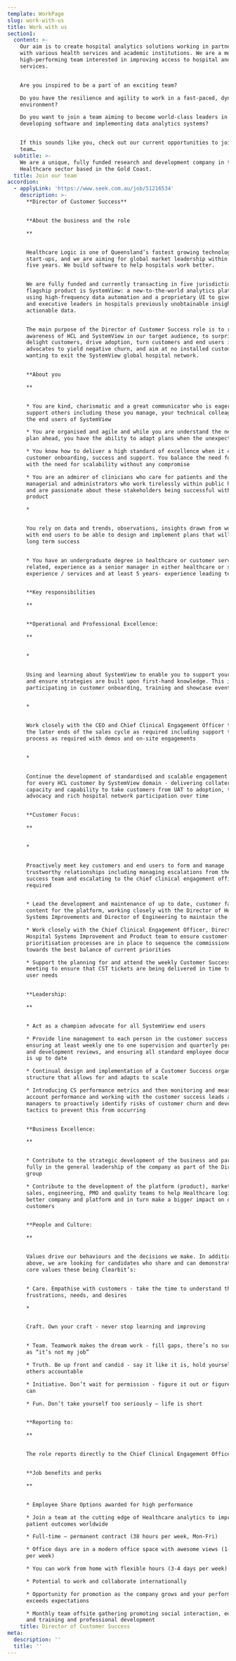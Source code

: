 ```yaml
---
template: WorkPage
slug: work-with-us
title: Work with us
section1:
  content: >-
    Our aim is to create hospital analytics solutions working in partnership
    with various health services and academic institutions. We are a motivated,
    high-performing team interested in improving access to hospital and health
    services.


    Are you inspired to be a part of an exciting team?

    Do you have the resilience and agility to work in a fast-paced, dynamic
    environment?

    Do you want to join a team aiming to become world-class leaders in
    developing software and implementing data analytics systems?


    If this sounds like you, check out our current opportunities to join our
    team…
  subtitle: >-
    We are a unique, fully funded research and development company in the
    Healthcare sector based in the Gold Coast.
  title: Join our team
accordion:
  - applyLink: 'https://www.seek.com.au/job/51216534'
    description: >-
      **Director of Customer Success** 


      **About the business and the role

      **


      Healthcare Logic is one of Queensland’s fastest growing technology
      start-ups, and we are aiming for global market leadership within the next
      five years. We build software to help hospitals work better.  


      We are fully funded and currently transacting in five jurisdictions. Our
      flagship product is SystemView: a new-to-the-world analytics platform
      using high-frequency data automation and a proprietary UI to give clinical
      and executive leaders in hospitals previously unobtainable insights and
      actionable data.  


      The main purpose of the Director of Customer Success role is to raise
      awareness of HCL and SystemView in our target audience, to surprise and
      delight customers, drive adoption, turn customers and end users into
      advocates to yield negative churn, and aim at no installed customers ever
      wanting to exit the SystemView global hospital network.


      **About you

      **


      * You are kind, charismatic and a great communicator who is eager to
      support others including those you manage, your technical colleagues and
      the end users of SystemView

      * You are organised and agile and while you are understand the need to
      plan ahead, you have the ability to adapt plans when the unexpected arises

      * You know how to deliver a high standard of excellence when it comes to
      customer onboarding, success and support. You balance the need for quality
      with the need for scalability without any compromise

      * You are an admirer of clinicians who care for patients and the
      managerial and administrators who work tirelessly within public hospitals
      and are passionate about these stakeholders being successful with the
      product

      * 


      You rely on data and trends, observations, insights drawn from working
      with end users to be able to design and implement plans that will achieve
      long term success


      * You have an undergraduate degree in healthcare or customer services
      related, experience as a senior manager in either healthcare or software
      experience / services and at least 5 years- experience leading teams.


      **Key responsibilities

      **


      **Operational and Professional Excellence:

      **


      * 


      Using and learning about SystemView to enable you to support your teams
      and ensure strategies are built upon first-hand knowledge. This includes
      participating in customer onboarding, training and showcase events


      * 


      Work closely with the CEO and Chief Clinical Engagement Officer to manage
      the later ends of the sales cycle as required including support the sales
      process as required with demos and on-site engagements


      * 


      Continue the development of standardised and scalable engagement processes
      for every HCL customer by SystemView domain - delivering collateral,
      capacity and capability to take customers from UAT to adoption, to
      advocacy and rich hospital network participation over time


      **Customer Focus:

      **


      * 


      Proactively meet key customers and end users to form and manage
      trustworthy relationships including managing escalations from the customer
      success team and escalating to the chief clinical engagement officer as
      required


      * Lead the development and maintenance of up to date, customer facing
      content for the platform, working closely with the Director of Hospital
      Systems Improvements and Director of Engineering to maintain the documents

      * Work closely with the Chief Clinical Engagement Officer, Director of
      Hospital Systems Improvement and Product team to ensure customer-centred
      prioritisation processes are in place to sequence the commissioned work
      towards the best balance of current priorities

      * Support the planning for and attend the weekly Customer Success Ticket
      meeting to ensure that CST tickets are being delivered in time to meet end
      user needs 


      **Leadership:

      **


      * Act as a champion advocate for all SystemView end users

      * Provide line management to each person in the customer success team,
      ensuring at least weekly one to one supervision and quarterly performance
      and development reviews, and ensuring all standard employee documentation
      is up to date

      * Continual design and implementation of a Customer Success organisational
      structure that allows for and adapts to scale 

      * Introducing CS performance metrics and then monitoring and measuring
      account performance and working with the customer success leads and
      managers to proactively identify risks of customer churn and develop
      tactics to prevent this from occurring


      **Business Excellence:

      **


      * Contribute to the strategic development of the business and participate
      fully in the general leadership of the company as part of the Director
      group

      * Contribute to the development of the platform (product), marketing,
      sales, engineering, PMO and quality teams to help Healthcare logic be a
      better company and platform and in turn make a bigger impact on our
      customers


      **People and Culture:

      **


      Values drive our behaviours and the decisions we make. In addition to the
      above, we are looking for candidates who share and can demonstrate our
      core values these being Clearbit’s:


      * Care. Empathise with customers - take the time to understand their
      frustrations, needs, and desires

      * 


      Craft. Own your craft - never stop learning and improving


      * Team. Teamwork makes the dream work - fill gaps, there’s no such thing
      as “it’s not my job”

      * Truth. Be up front and candid - say it like it is, hold yourself and
      others accountable

      * Initiative. Don’t wait for permission - figure it out or figure out who
      can

      * Fun. Don’t take yourself too seriously – life is short


      **Reporting to:

      **


      The role reports directly to the Chief Clinical Engagement Officer


      **Job benefits and perks

      **


      * Employee Share Options awarded for high performance

      * Join a team at the cutting edge of Healthcare analytics to improve
      patient outcomes worldwide

      * Full-time – permanent contract (38 hours per week, Mon-Fri)

      * Office days are in a modern office space with awesome views (1-2 days
      per week)

      * You can work from home with flexible hours (3-4 days per week)

      * Potential to work and collaborate internationally

      * Opportunity for promotion as the company grows and your performance
      exceeds expectations

      * Monthly team offsite gathering promoting social interaction, education
      and training and professional development
    title: Director of Customer Success
meta:
  description: ''
  title: ''
---
```


